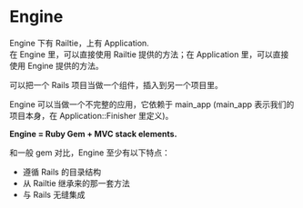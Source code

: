 # Engine

Engine 下有 Railtie，上有 Application.  
在 Engine 里，可以直接使用 Railtie 提供的方法；在 Application 里，可以直接使用 Engine 提供的方法。

可以把一个 Rails 项目当做一个组件，插入到另一个项目里。

Engine 可以当做一个不完整的应用，它依赖于 main_app (main_app 表示我们的项目本身，在 Application::Finisher 里定义)。

**Engine = Ruby Gem + MVC stack elements.**

和一般 gem 对比，Engine 至少有以下特点：

- 遵循 Rails 的目录结构
- 从 Railtie 继承来的那一套方法
- 与 Rails 无缝集成
